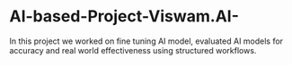 # AI-based-Project-Viswam.AI-
In this project we worked on fine tuning AI model, evaluated AI models for accuracy and real world effectiveness using structured workflows.
